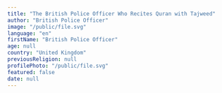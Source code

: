 ```yaml
---
title: "The British Police Officer Who Recites Quran with Tajweed"
author: "British Police Officer"
image: "/public/file.svg"
language: "en"
firstName: "British Police Officer"
age: null
country: "United Kingdom"
previousReligion: null
profilePhoto: "/public/file.svg"
featured: false
date: null
---
```


